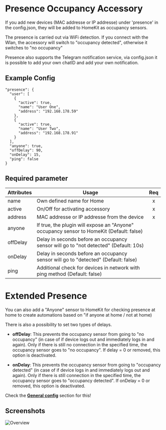 # Presence Occupancy Accessory

If you add new devices (MAC addresse or IP addresse) under 'presence' in the config.json, they will be added to HomeKit as occupancy sensors.

The presence is carried out via WiFi detection. If you connect with the Wlan, the accessory will switch to "occupancy detected", otherwise it switches to "no occupancy"

Presence also supports the Telegram notification service, via config.json it is possible to add your own chatID and add your own notification.



## Example Config

```
"presence": {
  "user": [
    {
      "active": true,
      "name": "User One",
      "address": "192.168.178.59"
    },
    {
      "active": true,
      "name": "User Two",
      "address": "192.168.178.91"
    }
  ],
  "anyone": true,
  "offDelay": 90,
  "onDelay": 15,
  "ping": false
}
```



## Required parameter

| Attributes | Usage | Req |
|------------|-------|:----------:|
| name | Own defined name for Home | x |
| active | On/Off for activating accessory | x |
| address | MAC addresse  or IP addresse from the device | x |
| anyone     | If true, the plugin will expose an "Anyone" occupancy sensor to HomeKit (Default: false) |      |
| offDelay      | Delay in seconds before an occupancy sensor will go to "not detected" (Default: 10s) |     |
| onDelay      | Delay in seconds before an occupancy sensor will go to "detected" (Default: false) |     |
| ping      | Additional check for devices in network with ping method (Default: false) |     |


# Extended Presence

You can also add a "Anyone" sensor to HomeKit for checking presence at home to create automations based on "if anyone at home / not at home)

There is also a possibility to set two types of delays.

- **offDelay**:  This prevents the occupancy sensor from going to "no occupancy" (in case of if device logs out and immediately logs in and again). Only if there is still no connection in the specified time, the occupancy sensor goes to "no occupancy". If delay = 0 or removed, this option is deactivated. 

- **onDelay**: This prevents the occupancy sensor from going to "occupancy detected" (in case of if device logs in and immediately logs out and again). Only if there is still connection in the specified time, the occupancy sensor goes to "occupancy detected". If onDelay = 0 or removed, this option is deactivated. 

Check the **[General config](https://github.com/SeydX/homebridge-fritz-platform/blob/master/docs/config/General.md)** section for this!


## Screenshots

![Overview](https://github.com/SeydX/homebridge-fritz-platform/raw/master/images/overview.jpg)
